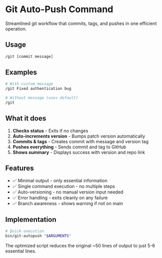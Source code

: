 # Git Auto-Push Command

Streamlined git workflow that commits, tags, and pushes in one efficient operation.

## Usage

```bash
/git [commit message]
```

## Examples

```bash
# With custom message
/git Fixed authentication bug

# Without message (uses default)
/git
```

## What it does

1. **Checks status** - Exits if no changes
2. **Auto-increments version** - Bumps patch version automatically
3. **Commits & tags** - Creates commit with message and version tag
4. **Pushes everything** - Sends commit and tag to GitHub
5. **Shows summary** - Displays success with version and repo link

## Features

- ✅ Minimal output - only essential information
- ✅ Single command execution - no multiple steps
- ✅ Auto-versioning - no manual version input needed
- ✅ Error handling - exits cleanly on any failure
- ✅ Branch awareness - shows warning if not on main

## Implementation

```bash
# Quick execution
bin/git-autopush "$ARGUMENTS"
```

The optimized script reduces the original ~50 lines of output to just 5-6 essential lines.